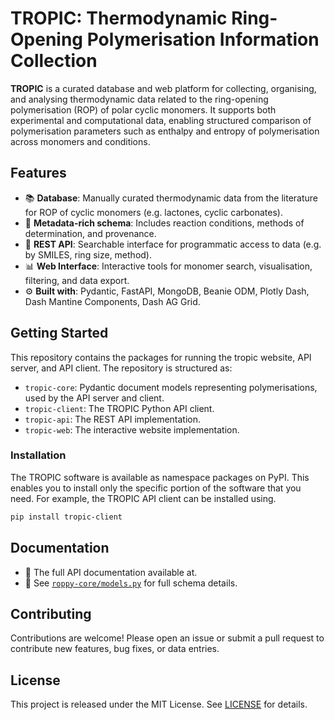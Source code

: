 # TROPIC: Thermodynamic Ring-Opening Polymerisation Information Collection

**TROPIC** is a curated database and web platform for collecting, organising, and analysing thermodynamic data related to the ring-opening polymerisation (ROP) of polar cyclic monomers. It supports both experimental and computational data, enabling structured comparison of polymerisation parameters such as enthalpy and entropy of polymerisation across monomers and conditions.

## Features

- 📚 **Database**: Manually curated thermodynamic data from the literature for ROP of cyclic monomers (e.g. lactones, cyclic carbonates).
- 🔬 **Metadata-rich schema**: Includes reaction conditions, methods of determination, and provenance.
- 🔎 **REST API**: Searchable interface for programmatic access to data (e.g. by SMILES, ring size, method).
- 📊 **Web Interface**: Interactive tools for monomer search, visualisation, filtering, and data export.
- ⚙️ **Built with**: Pydantic, FastAPI, MongoDB, Beanie ODM, Plotly Dash, Dash Mantine Components, Dash AG Grid.

## Getting Started

This repository contains the packages for running the tropic website, API server, and API client. The repository is structured as:
- `tropic-core`: Pydantic document models representing polymerisations, used by the API server and client.
- `tropic-client`: The TROPIC Python API client.
- `tropic-api`: The REST API implementation.
- `tropic-web`: The interactive website implementation.

### Installation

The TROPIC software is available as namespace packages on PyPI. This enables you to install only the specific portion of the software that you need.
For example, the TROPIC API client can be installed using.

```bash
pip install tropic-client
```

## Documentation

- 📄 The full API documentation available at.
- 📁 See [`roppy-core/models.py`](https://github.com/virtualatoms/tropic/blob/main/tropic-core/src/tropic/core/models.py) for full schema details.

## Contributing

Contributions are welcome! Please open an issue or submit a pull request to contribute new features, bug fixes, or data entries.

## License

This project is released under the MIT License. See [LICENSE](https://github.com/virtualatoms/tropic/blob/main/LICENSE) for details.
